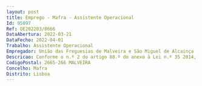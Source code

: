 ```yaml
--- 
layout: post
title: Emprego - Mafra - Assistente Operacional
Id: 95097
Ref: OE202203/0666
DataAbertura: 2022-03-21
DataFecho: 2022-04-01
Trabalho: Assistente Operacional
Empregador: União das Freguesias de Malveira e São Miguel de Alcainça
Descricao: Conforme o n.º 2 do artigo 88.º do anexo à Lei n.º 35 2014, de 20 de junho, conjugado com o artigo n.º3 do Decreto Lei n.º 8 2017, de 9 de janeiro, nomeadamente  Execução de diversas tarefas de cariz operacional, designadamente, ao nível de tarefas de apoio às várias áreas operacionais, como limpezas e arranjos de arruamentos e jardins, recolhas de resíduos, manutenção e limpeza dos cemitérios, entre outras.
CodigoPostal: 2665-266 MALVEIRA
Concelho: Mafra
Distrito: Lisboa
--- 
```

